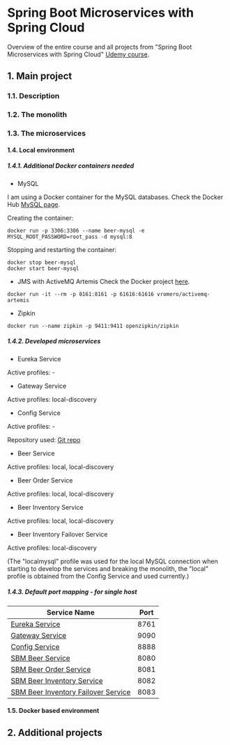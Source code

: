 # Spring Boot Microservices with Spring Cloud
Overview of the entire course and all projects from "Spring Boot Microservices with Spring Cloud" [Udemy course](https://www.udemy.com/course/spring-boot-microservices-with-spring-cloud-beginner-to-guru/). 


## 1. Main project
### 1.1. Description

### 1.2. The monolith

### 1.3. The microservices
#### 1.4. Local environment
##### 1.4.1. Additional Docker containers needed
- MySQL

I am using a Docker container for the MySQL databases. Check the Docker Hub [MySQL page](https://hub.docker.com/_/mysql).

Creating the container:
```
docker run -p 3306:3306 --name beer-mysql -e MYSQL_ROOT_PASSWORD=root_pass -d mysql:8
```
Stopping and restarting the container:
```
docker stop beer-mysql
docker start beer-mysql
```

- JMS with ActiveMQ Artemis
Check the Docker project [here](https://github.com/vromero/activemq-artemis-docker/blob/master/README.md).
```
docker run -it --rm -p 8161:8161 -p 61616:61616 vromero/activemq-artemis
```

- Zipkin
```
docker run --name zipkin -p 9411:9411 openzipkin/zipkin
```
##### 1.4.2. Developed microservices
- Eureka Service

Active profiles: -


- Gateway Service

Active profiles: local-discovery


- Config Service

Active profiles: -

Repository used: [Git repo](https://github.com/mariamihai/udemy-sbm-brewery-config-repo) 


- Beer Service

Active profiles: local, local-discovery


- Beer Order Service

Active profiles: local, local-discovery


- Beer Inventory Service

Active profiles: local, local-discovery


- Beer Inventory Failover Service

Active profiles: local-discovery


(The "localmysql" profile was used for the local MySQL connection when starting to develop the services and breaking the monolith, the "local" profile is obtained from the Config Service and used currently.)

##### 1.4.3. Default port mapping - for single host

| Service Name | Port | 
| --------| -----|
| [Eureka Service](https://github.com/mariamihai/udemy-sbm-brewery-eureka) | 8761 |
| [Gateway Service](https://github.com/mariamihai/udemy-sbm-brewery-gateway) | 9090 |
| [Config Service](https://github.com/mariamihai/udemy-sbm-config-server) | 8888 |
| [SBM Beer Service](https://github.com/mariamihai/udemy-sbm-beer-service) | 8080 |
| [SBM  Beer Order Service](https://github.com/mariamihai/udemy-sbm-beer-order-service) | 8081 |
| [SBM Beer Inventory Service](https://github.com/mariamihai/udemy-sbm-beer-inventory-service) | 8082 |
| [SBM Beer Inventory Failover Service](https://github.com/mariamihai/udemy-sbm-beer-inventory-failover) | 8083 |

#### 1.5. Docker based environment

## 2. Additional projects
